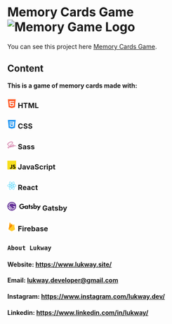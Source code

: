 # Memory Cards Game <img src="https://github.com/lukway-dev/memory-cards-game/blob/gatsby-update/src/images/logo/favicon.svg" alt="Memory Game Logo" title="Memory Game Logo" height=30 />

You can see this project here [Memory Cards Game](https://memorycards-game.web.app/).

## Content

**This is a game of memory cards made with:**

### <img src="https://github.com/Lukway-developer/Logos/blob/master/html.svg" title="HTML Logo" height=20/> HTML
### <img src="https://github.com/Lukway-developer/Logos/blob/master/css.svg" title="CSS Logo" height=20/> CSS
### <img src="https://github.com/Lukway-developer/Logos/blob/master/sass.svg" title="Sass Logo" height=20/> Sass
### <img src="https://github.com/Lukway-developer/Logos/blob/master/js.svg" title="JavaScript Logo" height=20/> JavaScript
### <img src="https://github.com/Lukway-developer/Logos/blob/master/react.svg" title="React Logo" height=20/> React
### <img src="https://github.com/Lukway-developer/Logos/blob/master/gatsby.svg" title="Gatsby Logo" height=20/> Gatsby
### <img src="https://github.com/Lukway-developer/Logos/blob/master/firebase.svg" title="Firebase Logo" height=20/> Firebase

### `About Lukway`

#### Website: <https://www.lukway.site/>

#### Email: lukway.developer@gmail.com

#### Instagram: <https://www.instagram.com/lukway.dev/>

#### Linkedin: <https://www.linkedin.com/in/lukway/>